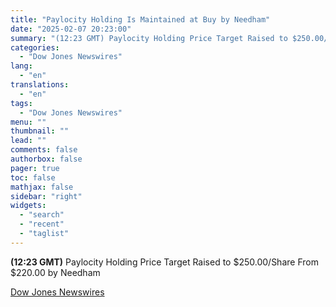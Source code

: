 ```yaml
---
title: "Paylocity Holding Is Maintained at Buy by Needham"
date: "2025-02-07 20:23:00"
summary: "(12:23 GMT) Paylocity Holding Price Target Raised to $250.00/Share From $220.00 by Needham"
categories:
  - "Dow Jones Newswires"
lang:
  - "en"
translations:
  - "en"
tags:
  - "Dow Jones Newswires"
menu: ""
thumbnail: ""
lead: ""
comments: false
authorbox: false
pager: true
toc: false
mathjax: false
sidebar: "right"
widgets:
  - "search"
  - "recent"
  - "taglist"
---
```


**(12:23 GMT)** Paylocity Holding Price Target Raised to $250.00/Share From $220.00 by Needham

[Dow Jones Newswires](https://www.tradingview.com/news/DJN_DN20250207005345:0/)
